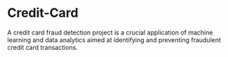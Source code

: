 # Credit-Card
A credit card fraud detection project is a crucial application of machine learning and data analytics aimed at identifying and preventing fraudulent credit card transactions.
